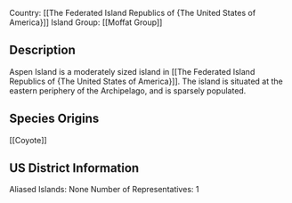 Country: [[The Federated Island Republics of {The United States of America}]]
Island Group: [[Moffat Group]]
## Description

Aspen Island is a moderately sized island in [[The Federated Island Republics of {The United States of America}]]. The island is situated at the eastern periphery of the Archipelago, and is sparsely populated.
## Species Origins

[[Coyote]]
## US District Information

Aliased Islands: None
Number of Representatives: 1